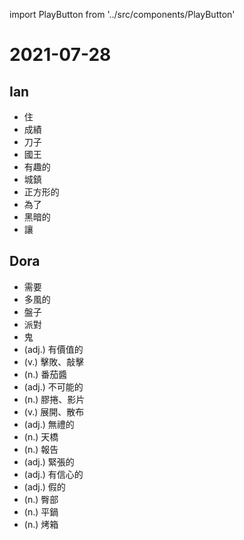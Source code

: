 import PlayButton from '../src/components/PlayButton'

# 2021-07-28

## Ian
- <PlayButton value="live" /> 住
- <PlayButton value="grade" /> 成績
- <PlayButton value="knife" /> 刀子
- <PlayButton value="king" /> 國王
- <PlayButton value="interesting" /> 有趣的
- <PlayButton value="town" /> 城鎮
- <PlayButton value="square" /> 正方形的
- <PlayButton value="for" /> 為了
- <PlayButton value="dark" /> 黑暗的
- <PlayButton value="let" /> 讓

## Dora
- <PlayButton value="need" /> 需要
- <PlayButton value="windy" /> 多風的
- <PlayButton value="dish" /> 盤子
- <PlayButton value="party" /> 派對
- <PlayButton value="ghost" /> 鬼
- <PlayButton value="valuable" /> (adj.) 有價值的
- <PlayButton value="beat" /> (v.) 擊敗、敲擊
- <PlayButton value="ketchup" /> (n.) 番茄醬
- <PlayButton value="impossible" /> (adj.) 不可能的
- <PlayButton value="film" /> (n.) 膠捲、影片
- <PlayButton value="spread" /> (v.) 展開、散布
- <PlayButton value="rude" /> (adj.) 無禮的
- <PlayButton value="overpass" /> (n.) 天橋
- <PlayButton value="report" /> (n.) 報告
- <PlayButton value="nervous" /> (adj.) 緊張的
- <PlayButton value="confident" /> (adj.) 有信心的
- <PlayButton value="FALSE" /> (adj.) 假的
- <PlayButton value="hip" /> (n.) 臀部
- <PlayButton value="pan" /> (n.) 平鍋
- <PlayButton value="oven" /> (n.) 烤箱
